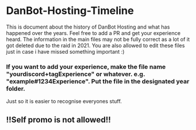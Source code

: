 # DanBot-Hosting-Timeline

This is document about the history of DanBot Hosting and what has happened over the years. Feel free to add a PR and get your experience heard.
The information in the main files may not be fully correct as a lot of it got deleted due to the raid in 2021. You are also allowed to edit these files just in case i have missed something important :)

### If you want to add your experience, make the file name "yourdiscord+tagExperience" or whatever. e.g. "example#1234Experience". Put the file in the designated year folder.
Just so it is easier to recognise everyones stuff.

## !!Self promo is not allowed!!